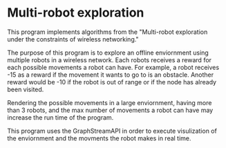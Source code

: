 # Multi-robot exploration

This program implements algorithms from the "Multi-robot exploration under the constraints of wireless networking."

The purpose of this program is to explore an offline enviornment using multiple robots in a wireless network. Each robots receives a reward for
each possible movements a robot can have. For example, a robot receives -15 as a reward if the movement it wants to go to is an obstacle.
Another reward would be -10 if the robot is out of range or if the node has already been visited. 

Rendering the possible movements in a large enviornment, having more than 3 robots, and the max number
of movements a robot can have may increase the run time of the program. 

This program uses the GraphStreamAPI in order to execute visulization of the enviornment and the movments the robot makes in real time.
